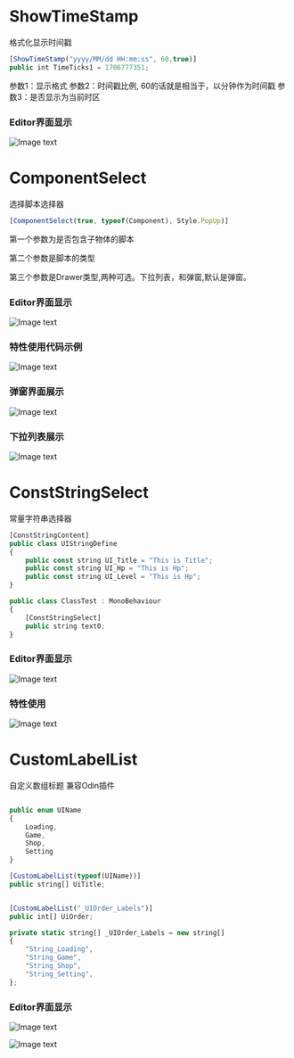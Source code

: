 
# ShowTimeStamp
格式化显示时间戳

``` javascript
[ShowTimeStamp("yyyy/MM/dd HH:mm:ss", 60,true)]
public int TimeTicks1 = 1706777351;
```

参数1：显示格式
参数2：时间戳比例, 60的话就是相当于，以分钟作为时间戳
参数3：是否显示为当前时区

### Editor界面显示
![Image text](https://github.com/corle-bell/ComponentSelect/blob/main/Screenshoot/ShowTimeStamp.png)
# ComponentSelect

选择脚本选择器

``` javascript
[ComponentSelect(true, typeof(Component), Style.PopUp)]
```

第一个参数为是否包含子物体的脚本

第二个参数是脚本的类型

第三个参数是Drawer类型,两种可选。下拉列表，和弹窗,默认是弹窗。

### Editor界面显示

![Image text](https://github.com/corle-bell/ComponentSelect/blob/main/Screenshoot/QQ截图20230827114033.png)
### 特性使用代码示例
![Image text](https://github.com/corle-bell/ComponentSelect/blob/main/Screenshoot/Code.png)
### 弹窗界面展示
![Image text](https://github.com/corle-bell/ComponentSelect/blob/main/Screenshoot/PopUp.png)
### 下拉列表展示
![Image text](https://github.com/corle-bell/ComponentSelect/blob/main/Screenshoot/DropDown.png)



# ConstStringSelect
常量字符串选择器

``` javascript
[ConstStringContent]
public class UIStringDefine
{
    public const string UI_Title = "This is Title";
    public const string UI_Hp = "This is Hp";
    public const string UI_Level = "This is Hp";
}

public class ClassTest : MonoBehaviour
{
    [ConstStringSelect]
    public string text0;
}
```

### Editor界面显示
![Image text](https://github.com/corle-bell/ComponentSelect/blob/main/Screenshoot/ConstStringSelect.png)



### 特性使用
![Image text](https://github.com/corle-bell/ComponentSelect/blob/main/Screenshoot/ConstStringSelect_Code.png)


# CustomLabelList
自定义数组标题
兼容Odin插件

``` javascript

public enum UIName
{
    Loading,
    Game,
    Shop,
    Setting
}

[CustomLabelList(typeof(UIName))]
public string[] UiTitle;


[CustomLabelList("_UIOrder_Labels")]
public int[] UiOrder;

private static string[] _UIOrder_Labels = new string[]
{
	"String_Loading",
	"String_Game",
	"String_Shop",
	"String_Setting",
};
```

### Editor界面显示
![Image text](https://github.com/corle-bell/ComponentSelect/blob/main/Screenshoot/CustomLabelList_Editor.png)

![Image text](https://github.com/corle-bell/ComponentSelect/blob/main/Screenshoot/CustomLabelList_Editor_Odin.png)